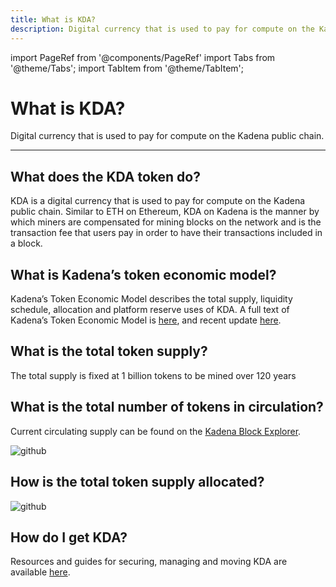 ```yaml
---
title: What is KDA?
description: Digital currency that is used to pay for compute on the Kadena public chain.
---
```


import PageRef from '@components/PageRef'
import Tabs from '@theme/Tabs';
import TabItem from '@theme/TabItem';

# What is KDA?

Digital currency that is used to pay for compute on the Kadena public chain.

---

## What does the KDA token do?

KDA is a digital currency that is used to pay for compute on the Kadena public chain. Similar to ETH on Ethereum, KDA on Kadena is the manner by which miners are compensated for mining blocks on the network and is the transaction fee that users pay in order to have their transactions included in a block.

## What is Kadena’s token economic model?

Kadena’s Token Economic Model describes the total supply, liquidity schedule, allocation and platform reserve uses of KDA. A full text of Kadena’s Token Economic Model is [here](https://medium.com/kadena-io/the-kadena-token-economic-model-8090d7545eef), and recent update [here](https://medium.com/kadena-io/update-to-the-kadena-token-economic-model-21e1ec18f099).

## What is the total token supply?

The total supply is fixed at 1 billion tokens to be mined over 120 years

## What is the total number of tokens in circulation?

Current circulating supply can be found on the [Kadena Block Explorer](https://explorer.chainweb.com/mainnet).

![github](/img/docs/what-is-kda/coins-in-circulation.png)

## How is the total token supply allocated?

![github](/img/docs/what-is-kda/token-allocation.png)

## How do I get KDA?

Resources and guides for securing, managing and moving KDA are available [here](/basics/kda/manage-kda).
